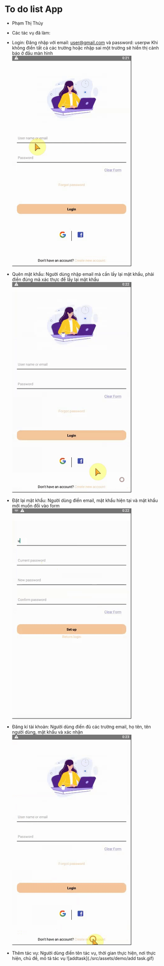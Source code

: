 # To do list App
* Phạm Thị Thúy
* Các tác vụ đã làm:
* Login:
Đăng nhập với email: user@gmail.com và password: userpw
Khi không điền tất cả các trường hoặc nhập sai một trường sẽ hiển thị cảnh báo ở đầu màn hình
![Login](./src/assets/demo/login.gif)

* Quên mật khẩu:
Người dùng nhập email mà cần lấy lại mật khẩu, phải điền đúng mã xác thực để lấy lại mật khẩu
![Forgotpw](./src/assets/demo/forgotpw.gif)
* Đặt lại mật khẩu:
Người dùng điền email, mật khẩu hiện tại và mật khẩu mới muốn đổi vào form
![setpw](./src/assets/demo/setpw.gif)
* Đăng kí tài khoản:
Người dùng điền đủ các trường email, họ tên, tên người dùng, mật khẩu và xác nhận
![signup](./src/assets/demo/signup.gif)
* Thêm tác vụ:
Người dùng điền tên tác vụ, thời gian thực hiện, nơi thực hiện, chủ đề, mô tả tác vụ
![addtask](./src/assets/demo/add task.gif)
